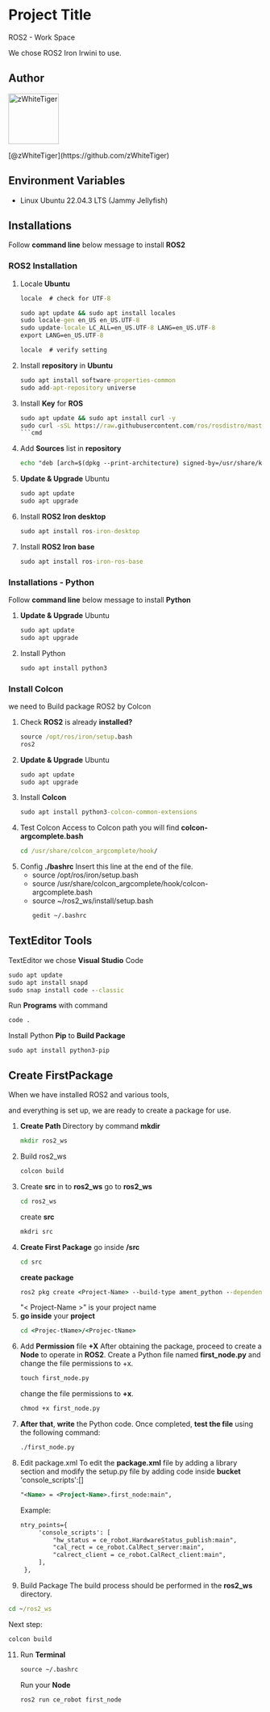 # Project Title
ROS2 - Work Space

We chose ROS2 Iron Irwini to use.
## Author

<p align="start" href="https://github.com/zWhiteTiger">
  <img src="https://avatars.githubusercontent.com/u/157341421?v=4" width="100" title="zWhiteTiger">
</p>
  [@zWhiteTiger](https://github.com/zWhiteTiger)

## Environment Variables
 - Linux Ubuntu 22.04.3 LTS (Jammy Jellyfish)

## Installations
Follow **command line** below message to install **ROS2**
### ROS2 Installation
1. Locale **Ubuntu**
   ```cmd
   locale  # check for UTF-8
   
   sudo apt update && sudo apt install locales
   sudo locale-gen en_US en_US.UTF-8
   sudo update-locale LC_ALL=en_US.UTF-8 LANG=en_US.UTF-8
   export LANG=en_US.UTF-8
   
   locale  # verify setting
   ```

2. Install **repository** in **Ubuntu**
   ```cmd
   sudo apt install software-properties-common
   sudo add-apt-repository universe
   ```
3. Install **Key** for **ROS**
   ```cmd
   sudo apt update && sudo apt install curl -y
   sudo curl -sSL https://raw.githubusercontent.com/ros/rosdistro/master/ros.key -o /usr/share/keyrings/ros-archive-keyring.gpg
   ```cmd
4. Add **Sources** list in **repository**
   ```cmd
   echo "deb [arch=$(dpkg --print-architecture) signed-by=/usr/share/keyrings/ros-archive-keyring.gpg] http://packages.ros.org/ros2/ubuntu $(. /etc/os-release && echo $UBUNTU_CODENAME) main" | sudo tee /etc/apt/sources.list.d/ros2.list > /dev/null
   ```
5. **Update & Upgrade** Ubuntu
   ```cmd
   sudo apt update
   sudo apt upgrade
   ``` 
6. Install **ROS2 Iron desktop**
   ```cmd
   sudo apt install ros-iron-desktop
   ```
7. Install **ROS2 Iron base**
   ```cmd
   sudo apt install ros-iron-ros-base
   ```

### Installations - Python
Follow **command line** below message to install **Python**

1. **Update & Upgrade** Ubuntu
   ```cmd
   sudo apt update
   sudo apt upgrade
   ```
2. Install Python
   ```cmd
   sudo apt install python3
   ```

### Install Colcon
we need to Build package ROS2 by Colcon

1. Check **ROS2** is already **installed?**
   ```cmd
   source /opt/ros/iron/setup.bash
   ros2
   ```
2. **Update & Upgrade** Ubuntu
   ```cmd
   sudo apt update
   sudo apt upgrade
   ```
3. Install **Colcon**
   ```cmd
   sudo apt install python3-colcon-common-extensions
   ```
4. Test Colcon
   Access to Colcon path you will find **colcon-argcomplete.bash**
   ```cmd
   cd /usr/share/colcon_argcomplete/hook/
   ```
5. Config **./bashrc** Insert this line at the end of the file.
   - source /opt/ros/iron/setup.bash
   - source /usr/share/colcon_argcomplete/hook/colcon-argcomplete.bash
   - source ~/ros2_ws/install/setup.bash
     ```cmd
     gedit ~/.bashrc
     ```

 ## TextEditor Tools
 TextEditor we chose **Visual Studio** Code
   ```cmd
   sudo apt update
   sudo apt install snapd
   sudo snap install code --classic
   ```
Run **Programs** with command
   ```cmd
   code .
   ```
Install Python **Pip** to **Build Package**
   ```code
   sudo apt install python3-pip
   ```

## Create FirstPackage
When we have installed ROS2 and various tools, 

and everything is set up, we are ready to create a package for use.
1. **Create Path** Directory by command **mkdir**
   ```cmd
   mkdir ros2_ws
   ```
2. Build ros2_ws
   ```cmd
   colcon build
   ```
3. Create **src** in to **ros2_ws**
   go to **ros2_ws**
   ```cmd
   cd ros2_ws
   ```
   create **src**
   ```cmd
   mkdri src
   ```
4. **Create First Package**
   go inside **/src**
   ```cmd
   cd src
   ```
   **create package**
   ```cmd
   ros2 pkg create <Project-Name> --build-type ament_python --dependencies rclpy
   ```
   "< Project-Name >" is your project name
5. **go inside** your **project**
   ```cmd
   cd <Projec-tName>/<Projec-tName>
   ```
6. Add **Permission** file **+X**
   After obtaining the package,
   proceed to create a **Node** to operate in **ROS2**. Create a Python file named **first_node.py** and change the file permissions to +x.
   ```cmd
   touch first_node.py
   ```
   change the file permissions to **+x**.
   ```cmd
   chmod +x first_node.py
   ```
8. **After that**, **write** the Python code. Once completed, **test the file** using the following command:
   ```cmd
   ./first_node.py
   ```
9. Edit package.xml
   To edit the **package.xml** file by adding a library section and modify the setup.py file by adding code inside **bucket** 'console_scripts':[]
   ```xml
   "<Name> = <Project-Name>.first_node:main",
   ```
   Example:
   ```xml
   ntry_points={
        'console_scripts': [
            "hw_status = ce_robot.HardwareStatus_publish:main",
            "cal_rect = ce_robot.CalRect_server:main",
            "calrect_client = ce_robot.CalRect_client:main",
        ],
    },
   ```
10. Build Package
   The build process should be performed in the **ros2_ws** directory.
   ```cmd
   cd ~/ros2_ws
   ```
   Next step:
   ```cmd
   colcon build
   ```
11. Run **Terminal**
    ```cmd
    source ~/.bashrc
    ```
    Run your **Node**
    ```cmd
    ros2 run ce_robot first_node
    ```
